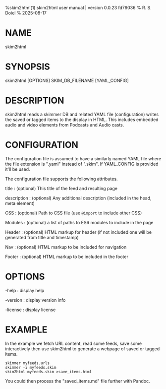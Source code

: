 %skim2html(1) skim2html user manual | version 0.0.23 fd79036
% R. S. Doiel
% 2025-08-17

# NAME 

skim2html

# SYNOPSIS

skim2html [OPTIONS] SKIM_DB_FILENAME [YAML_CONFIG]

# DESCRIPTION

skim2html reads a skimmer DB and related YAML file (configuration)
writes the saved or tagged items to the display in HTML.  This includes embedded
audio and video elements from Podcasts and Audio casts.

# CONFIGURATION

The configuration file is assumed to have a similarly named YAML file where the
file extension is ".yaml" instead of ".skim". If YAML_CONFIG is provided it'll be
used.

The configuration file supports the following attributes.

title
: (optional) This title of the feed and resulting page

description
: (optional) Any additional description (included in the head, meta element)

CSS
: (optional) Path to CSS file (use `@import` to include other CSS)

Modules
: (optional) a list of paths to ES6 modules to include in the page

Header
: (optional) HTML markup for header (if not included one will be generated from title and timestamp)

Nav
: (optional) HTML markup to be included for navigation

Footer
: (optional) HTML markup to be included in the footer


# OPTIONS

-help
: display help

-version
: display version info

-license
: display license

# EXAMPLE

In the example we fetch URL content, read some feeds, save some interactively
then use skim2html to generate a webpage of saved or tagged items.

~~~
skimmer myfeeds.urls
skimmer -i myfeeds.skim
skim2html myfeeds.skim >save_items.html
~~~

You could then process the "saved_items.md" file further with Pandoc.


